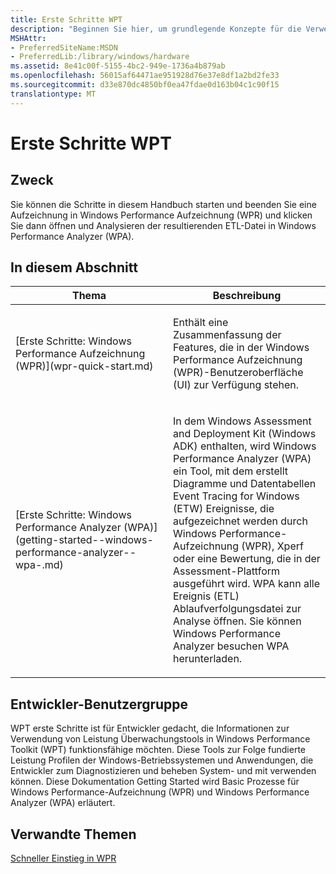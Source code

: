 ```yaml
---
title: Erste Schritte WPT
description: "Beginnen Sie hier, um grundlegende Konzepte für die Verwendung von Windows Performance Tools (WPT) zu erhalten."
MSHAttr:
- PreferredSiteName:MSDN
- PreferredLib:/library/windows/hardware
ms.assetid: 8e41c00f-5155-4bc2-949e-1736a4b879ab
ms.openlocfilehash: 56015af64471ae951928d76e37e8df1a2bd2fe33
ms.sourcegitcommit: d33e870dc4850bf0ea47fdae0d163b04c1c90f15
translationtype: MT
---
```

# <a name="wpt-getting-started"></a>Erste Schritte WPT


## <a name="purpose"></a>Zweck


Sie können die Schritte in diesem Handbuch starten und beenden Sie eine Aufzeichnung in Windows Performance Aufzeichnung (WPR) und klicken Sie dann öffnen und Analysieren der resultierenden ETL-Datei in Windows Performance Analyzer (WPA).

## <a name="in-this-section"></a>In diesem Abschnitt


<table>
<colgroup>
<col width="50%" />
<col width="50%" />
</colgroup>
<thead>
<tr class="header">
<th>Thema</th>
<th>Beschreibung</th>
</tr>
</thead>
<tbody>
<tr class="odd">
<td><p>[Erste Schritte: Windows Performance Aufzeichnung (WPR)](wpr-quick-start.md)</p></td>
<td><p>Enthält eine Zusammenfassung der Features, die in der Windows Performance Aufzeichnung (WPR)-Benutzeroberfläche (UI) zur Verfügung stehen.</p></td>
</tr>
<tr class="even">
<td><p>[Erste Schritte: Windows Performance Analyzer (WPA)](getting-started--windows-performance-analyzer--wpa-.md)</p></td>
<td><p>In dem Windows Assessment and Deployment Kit (Windows ADK) enthalten, wird Windows Performance Analyzer (WPA) ein Tool, mit dem erstellt Diagramme und Datentabellen Event Tracing for Windows (ETW) Ereignisse, die aufgezeichnet werden durch Windows Performance-Aufzeichnung (WPR), Xperf oder eine Bewertung, die in der Assessment-Plattform ausgeführt wird. WPA kann alle Ereignis (ETL) Ablaufverfolgungsdatei zur Analyse öffnen. Sie können Windows Performance Analyzer besuchen WPA herunterladen.</p></td>
</tr>
</tbody>
</table>

 

## <a name="a-href-iddeveloper-audience-headingadeveloper-audience"></a><a href="" id="developer-audience-heading"></a>Entwickler-Benutzergruppe


WPT erste Schritte ist für Entwickler gedacht, die Informationen zur Verwendung von Leistung Überwachungstools in Windows Performance Toolkit (WPT) funktionsfähige möchten. Diese Tools zur Folge fundierte Leistung Profilen der Windows-Betriebssystemen und Anwendungen, die Entwickler zum Diagnostizieren und beheben System- und mit verwenden können. Diese Dokumentation Getting Started wird Basic Prozesse für Windows Performance-Aufzeichnung (WPR) und Windows Performance Analyzer (WPA) erläutert.

## <a name="related-topics"></a>Verwandte Themen


[Schneller Einstieg in WPR](wpr-quick-start.md)

 

 







